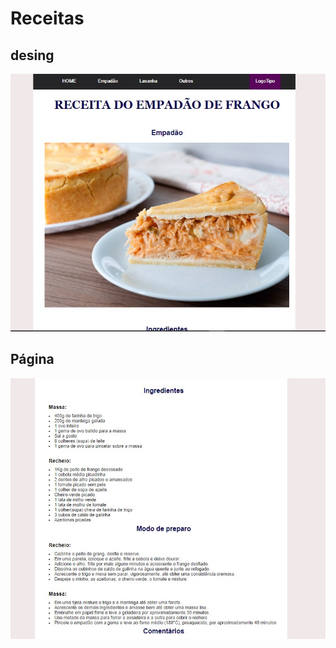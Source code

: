 <h1>Receitas</h1> 

<h2>desing</h2>

<img src="css/imagem/desing.jpg">

<h2>Página</h2>

<img src="css/imagem/intro.jpg">
